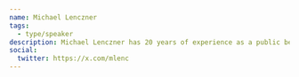 ```yaml
---
name: Michael Lenczner
tags:
  - type/speaker
description: Michael Lenczner has 20 years of experience as a public benefit technologist. He splits his time between serving as the CEO of Ajah, a Montreal-based company that develops online tools for fundraisers, and being the Director of Powered by Data, a nonprofit initiative launched by Ajah that helps the nonprofit sector use data to increase its impact.
social:
  twitter: https://x.com/mlenc
---
```

